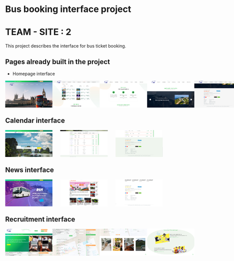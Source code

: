 # Bus booking interface project
# TEAM - SITE : 2

This project describes the interface for bus ticket booking.

## Pages already built in the project

-   Homepage interface

<div style="display: flex; justify-content: space-between;">
  <img src="./images/homepage1.png" width="30%">
  <img src="./images/homepage2.png" width="30%">
  <img src="./images/homepage3.png" width="30%">
  <img src="./images/homepage4.png" width="30%">
  <img src="./images/homepage5.png" width="30%">
</div>

## Calendar interface

<div style="display: flex; justify-content: space-between;">
   <img src="./images/calendar1.png" width="30%">
   <img src="./images/calendar2.png" width="30%">
   <img src="./images/calendar3.png" width="30%">
</div>

## News interface

<div style="display: flex; justify-content: space-between;">
   <img src="./images/news1.png" width="30%">
   <img src="./images/news2.png" width="30%">
   <img src="./images/news3.png" width="30%">
</div>

## Recruitment interface

<div style="display: flex; justify-content: space-between;">
   <img src="./images/recruitment1.png" width="30%">
   <img src="./images/recruitment2.png" width="30%">
   <img src="./images/recruitment3.png" width="30%">
   <img src="./images/recruitment4.png" width="30%">
</div>
